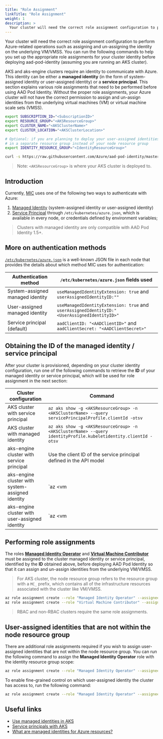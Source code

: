 ```yaml
---
title: "Role Assignment"
linkTitle: "Role Assignment"
weight: 1
description: >
  Your cluster will need the correct role assignment configuration to perform Azure-related operations.
---
```


Your cluster will need the correct role assignment configuration to perform Azure-related operations such as assigning and un-assigning the identity on the underlying VM/VMSS. You can run the following commands to help you set up the appropriate role assignments for your cluster identity before deploying aad-pod-identity (assuming you are running an AKS cluster).

AKS and aks-engine clusters require an identity to communicate with Azure. This identity can be either a **managed identity** (in the form of system-assigned identity or user-assigned identity) or a **service principal**. This section explains various role assignments that need to be performed before using AAD Pod Identity. Without the proper role assignments, your Azure cluster will not have the correct permission to assign and un-assign identities from the underlying virtual machines (VM) or virtual machine scale sets (VMSS).

```bash
export SUBSCRIPTION_ID="<SubscriptionID>"
export RESOURCE_GROUP="<AKSResourceGroup>"
export CLUSTER_NAME="<AKSClusterName>"
export CLUSTER_LOCATION="<AKSClusterLocation>"

# Optional: if you are planning to deploy your user-assigned identities
# in a separate resource group instead of your node resource group
export IDENTITY_RESOURCE_GROUP="<IdentityResourceGroup>"

curl -s https://raw.githubusercontent.com/Azure/aad-pod-identity/master/hack/role-assignment.sh | bash
```

> Note: `<AKSResourceGroup>` is where your AKS cluster is deployed to.

## Introduction

Currently, [MIC](../../concepts/mic) uses one of the following two ways to authenticate with Azure:

1. [Managed Identity](https://docs.microsoft.com/en-us/azure/aks/use-managed-identity) (system-assigned identity or user-assigned identity)
2. [Service Principal](https://docs.microsoft.com/en-us/azure/aks/kubernetes-service-principal) through `/etc/kubernetes/azure.json`, which is available in every node, or credentials defined by environment variables;

> Clusters with managed identity are only compatible with AAD Pod Identity 1.5+.

## More on authentication methods

[`/etc/kubernetes/azure.json`](https://kubernetes-sigs.github.io/cloud-provider-azure/install/configs/) is a well-known JSON file in each node that provides the details about which method MIC uses for authentication:

| Authentication method            | `/etc/kubernetes/azure.json` fields used                                                    |
|----------------------------------|---------------------------------------------------------------------------------------------|
| System-assigned managed identity | `useManagedIdentityExtension: true` and `userAssignedIdentityID:""`                         |
| User-assigned managed identity   | `useManagedIdentityExtension: true` and `userAssignedIdentityID:"<UserAssignedIdentityID>"` |
| Service principal (default)      | `aadClientID: "<AADClientID>"` and `aadClientSecret: "<AADClientSecret>"`                   |

## Obtaining the ID of the managed identity / service principal

After your cluster is provisioned, depending on your cluster identity configuration, run one of the following commands to retrieve the **ID** of your managed identity or service principal, which will be used for role assignment in the next section:

| Cluster configuration                            | Command                                                                                                                                                                     |
|--------------------------------------------------|-----------------------------------------------------------------------------------------------------------------------------------------------------------------------------|
| AKS cluster with service principal               | `az aks show -g <AKSResourceGroup> -n <AKSClusterName> --query servicePrincipalProfile.clientId -otsv`                                                                      |
| AKS cluster with managed identity                | `az aks show -g <AKSResourceGroup> -n <AKSClusterName> --query identityProfile.kubeletidentity.clientId -otsv`                                                              |
| aks-engine cluster with service principal        | Use the client ID of the service principal defined in the API model                                                                                                         |
| aks-engine cluster with system-assigned identity | `az <vm|vmss> identity show -g <NodeResourceGroup> -n <VM|VMSS Name> --query principalId -otsv`                                                                             |
| aks-engine cluster with user-assigned identity   | `az <vm|vmss> identity show -g <NodeResourceGroup> -n <VM|VMSS Name> --query userAssignedIdentities -otsv`, then copy the `clientID` of the selected user-assigned identity |

## Performing role assignments

The roles [**Managed Identity Operator**](https://docs.microsoft.com/en-us/azure/role-based-access-control/built-in-roles#managed-identity-operator) and [**Virtual Machine Contributor**](https://docs.microsoft.com/en-us/azure/role-based-access-control/built-in-roles#virtual-machine-contributor) must be assigned to the cluster managed identity or service principal, identified by the **ID** obtained above, before deploying AAD Pod Identity so that it can assign and un-assign identities from the underlying VM/VMSS.

> For AKS cluster, the node resource group refers to the resource group with a `MC_` prefix, which contains all of the infrastructure resources associated with the cluster like VM/VMSS.

```bash
az role assignment create --role "Managed Identity Operator" --assignee <ID> --scope /subscriptions/<SubscriptionID>/resourcegroups/<NodeResourceGroup>
az role assignment create --role "Virtual Machine Contributor" --assignee <ID> --scope /subscriptions/<SubscriptionID>/resourcegroups/<NodeResourceGroup>
```

> RBAC and non-RBAC clusters require the same role assignments.

## User-assigned identities that are not within the node resource group

There are additional role assignments required if you wish to assign user-assigned identities that are not within the node resource group. You can run the following command to assign the **Managed Identity Operator** role with the identity resource group scope:

```bash
az role assignment create --role "Managed Identity Operator" --assignee <ID> --scope /subscriptions/<SubscriptionID>/resourcegroups/<IdentityResourceGroup>
```

To enable fine-grained control on which user-assigned identity the cluster has access to, run the following command:

```bash
az role assignment create --role "Managed Identity Operator" --assignee <ID>  --scope /subscriptions/<SubscriptionID>/resourcegroups/<IdentityResourceGroup>/providers/Microsoft.ManagedIdentity/userAssignedIdentities/<IdentityName>
```

## Useful links

- [Use managed identities in AKS](https://docs.microsoft.com/en-us/azure/aks/use-managed-identity)
- [Service principals with AKS](https://docs.microsoft.com/en-us/azure/aks/kubernetes-service-principal)
- [What are managed identities for Azure resources?](https://docs.microsoft.com/en-us/azure/active-directory/managed-identities-azure-resources/overview)
